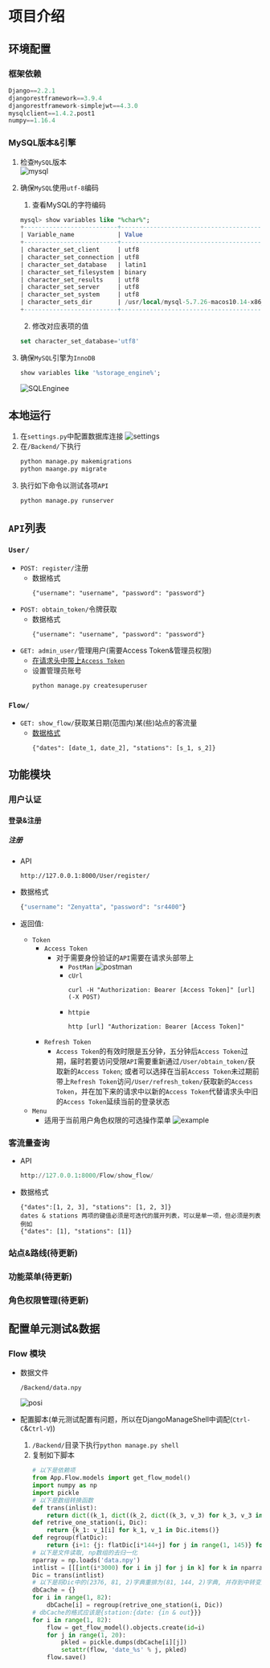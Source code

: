 # 项目介绍
## 环境配置
### 框架依赖
```python
Django==2.2.1
djangorestframework==3.9.4
djangorestframework-simplejwt==4.3.0
mysqlclient==1.4.2.post1
numpy==1.16.4
```
### MySQL版本&引擎
1. 检查```MySQL```版本<br/>
    ![mysql](https://jaydhipic.oss-cn-beijing.aliyuncs.com/Screen%20Shot%202019-05-30%20at%209.45.59%20PM.png)
2. 确保```MySQL```使用```utf-8```编码
   1.  查看MySQL的字符编码
   
   ```sql
   mysql> show variables like "%char%";
   +--------------------------+-----------------------------------------------------------+
   | Variable_name            | Value                                                     |
   +--------------------------+-----------------------------------------------------------+
   | character_set_client     | utf8                                                      |
   | character_set_connection | utf8                                                      |
   | character_set_database   | latin1                                                    |
   | character_set_filesystem | binary                                                    |
   | character_set_results    | utf8                                                      |
   | character_set_server     | utf8                                                      |
   | character_set_system     | utf8                                                      |
   | character_sets_dir       | /usr/local/mysql-5.7.26-macos10.14-x86_64/share/charsets/ |
   +--------------------------+-----------------------------------------------------------+
   ```
   2. 修改对应表项的值<br/>
   ```sql
   set character_set_database='utf8'
   ```
3. 确保```MySQL```引擎为```InnoDB```
    ```sql
    show variables like '%storage_engine%';
    ```
    ![SQLEnginee](https://jaydhipic.oss-cn-beijing.aliyuncs.com/SQLEnginee.png)
## 本地运行
1. 在```settings.py```中配置数据库连接
   ![settings](https://jaydhipic.oss-cn-beijing.aliyuncs.com/settings.png)
2. 在```/Backend/```下执行
    ```python
    python manage.py makemigrations
    python maange.py migrate
    ```
3. 执行如下命令以测试各项```API```
   ```python
   python manage.py runserver
   ```
## ```API```列表
### ```User/```
 * ```POST: register/```注册
   * 数据格式
     ```
     {"username": "username", "password": "password"}
     ```
 * ```POST: obtain_token/```令牌获取
   * 数据格式
     ```
     {"username": "username", "password": "password"}
     ```
 * ```GET: admin_user/```管理用户(需要Access Token&管理员权限)
   * [在请求头中带上```Access Token```](#jump)
   * 设置管理员账号
     ```python
     python manage.py createsuperuser
     ```
### ```Flow/```
 * ```GET: show_flow/```获取某日期(范围内)某(些)站点的客流量
   * [数据格式](#flow_query)
     ```
     {"dates": [date_1, date_2], "stations": [s_1, s_2]}
     ```
## 功能模块
### 用户认证
#### 登录&注册
##### 注册
 * API
     ```
     http://127.0.0.1:8000/User/register/
     ```
 * 数据格式
     ```python
     {"username": "Zenyatta", "password": "sr4400"}
     ```

 * 返回值:
   * ```Token```
     * ```Access Token```
       * <span id="jump">对于需要身份验证的```API```需要在请求头部带上</span>
         * ```PostMan```
            ![postman](https://jaydhipic.oss-cn-beijing.aliyuncs.com/PostMan.png)
         * ```cUrl```
            ```
            curl -H "Authorization: Bearer [Access Token]" [url] (-X POST)
            ```
         * ```httpie```
            ```
            http [url] "Authorization: Bearer [Access Token]"
            ```
     * ```Refresh Token```
       * ```Access Token```的有效时限是五分钟，五分钟后```Access Token```过期，届时若要访问受限```API```需要重新通过```/User/obtain_token/```获取新的```Access Token```; 或者可以选择在当前```Access Token```未过期前带上```Refresh Token```访问```/User/refresh_token/```获取新的```Access Token```，并在加下来的请求中以新的```Access Token```代替请求头中旧的```Access Token```延续当前的登录状态
   * ```Menu```
     * 适用于当前用户角色权限的可选操作菜单
        ![example](https://jaydhipic.oss-cn-beijing.aliyuncs.com/Metro_register.png)

### 客流量查询
 * API
    ```python
    http://127.0.0.1:8000/Flow/show_flow/
    ```
 * <span id="flow_query">数据格式</span>
    ```
    {"dates":[1, 2, 3], "stations": [1, 2, 3]}
    dates & stations 两项的键值必须是可迭代的展开列表，可以是单一项，但必须是列表
    例如
    {"dates": [1], "stations": [1]}
    ```

### 站点&路线(待更新)
### 功能菜单(待更新)
### 角色权限管理(待更新)
## 配置单元测试&数据
### Flow 模块
* 数据文件
    ```
    /Backend/data.npy
    ```
    ![posi](https://jaydhipic.oss-cn-beijing.aliyuncs.com/Screen%20Shot%202019-05-30%20at%2010.45.40%20PM.png)

* 配置脚本(单元测试配置有问题，所以在DjangoManageShell中调配(```Ctrl-C```&```Ctrl-V```))
  1. ```/Backend/```目录下执行```python manage.py shell```
  2. 复制如下脚本
        ```python
        # 以下是依赖项
        from App.Flow.models import get_flow_model()
        import numpy as np
        import pickle
        # 以下是数组转换函数
        def trans(inlist):
            return dict((k_1, dict((k_2, dict((k_3, v_3) for k_3, v_3 in zip(['in', 'out'], v_2))) for k_2, v_2 in zip(range(1, len(v_1)+1), v_1))) for k_1, v_1 in zip(range(1, len(inlist)+1), inlist))
        def retrive_one_station(i, Dic):
            return {k_1: v_1[i] for k_1, v_1 in Dic.items()} 
        def regroup(flatDic):
            return {i+1: {j: flatDic[i*144+j] for j in range(1, 145)} for i in range(19)}    
        # 以下是文件读取, np数组的去归一化
        nparray = np.loads('data.npy')
        intlist = [[[int(i*3000) for i in j] for j in k] for k in nparray.tolist()]
        Dic = trans(intlist)
        # 以下是将Dic中的(2376, 81, 2)字典重排为(81, 144, 2)字典, 并存到中转变量dbCache中
        dbCache = {}
        for i in range(1, 82):
            dbCache[i] = regroup(retrive_one_station(i, Dic))
        # dbCache的格式应该是{station:{date: {in & out}}}
        for i in range(1, 82):
            flow = get_flow_model().objects.create(id=i)
            for j in range(1, 20):
                pkled = pickle.dumps(dbCache[i][j])
                setattr(flow, 'date_%s' % j, pkled)
            flow.save()
        ```